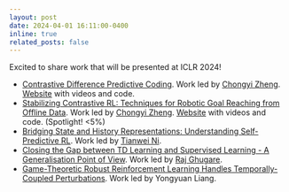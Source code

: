 ```yaml
---
layout: post
date: 2024-04-01 16:11:00-0400
inline: true
related_posts: false
---
```


Excited to share work that will be presented at ICLR 2024!
* [Contrastive Difference Predictive Coding](https://arxiv.org/abs/2310.20141). Work led by [Chongyi Zheng](https://chongyi-zheng.github.io/). [Website](https://chongyi-zheng.github.io/td_infonce/) with videos and code.
* [Stabilizing Contrastive RL: Techniques for Robotic Goal Reaching from Offline Data](https://openreview.net/forum?id=Xkf2EBj4w3). Work led by [Chongyi Zheng](https://chongyi-zheng.github.io/). [Website](https://chongyi-zheng.github.io/stable_contrastive_rl/) with videos and code. (Spotlight! <5%)
* [Bridging State and History Representations: Understanding Self-Predictive RL](https://openreview.net/forum?id=ms0VgzSGF2). Work led by [Tianwei Ni](https://twni2016.github.io/).
* [Closing the Gap between TD Learning and Supervised Learning - A Generalisation Point of View](https://openreview.net/forum?id=qg5JENs0N4). Work led by [Raj Ghugare](https://rajghugare19.github.io/).
* [Game-Theoretic Robust Reinforcement Learning Handles Temporally-Coupled Perturbations](https://openreview.net/forum?id=wZWTHU7AsQ). Work led by Yongyuan Liang.
